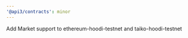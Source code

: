 ```yaml
---
'@api3/contracts': minor
---
```


Add Market support to ethereum-hoodi-testnet and taiko-hoodi-testnet
